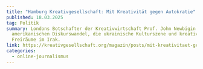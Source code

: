 ```yaml
---
title: "Hamburg Kreativgesellschaft: Mit Kreativität gegen Autokratie"
published: 18.03.2025
tag: Politik
summary: Londons Botschafter der Kreativwirtschaft Prof. John Newbigin über den
  amerikanischen Diskurswandel, die ukrainische Kulturszene und kreative
  Freiräume im Irak.
link: https://kreativgesellschaft.org/magazin/posts/mit-kreativitaet-gegen-autokratie/
categories:
  - online-journalismus
---
```

